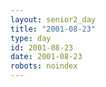 ```yaml
---
layout: senior2_day
title: "2001-08-23"
type: day
id: 2001-08-23
date: 2001-08-23
robots: noindex
---
```


